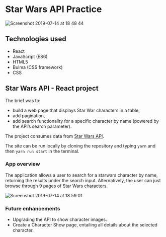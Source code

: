 # Star Wars API Practice

![Screenshot 2019-07-14 at 18 48 44](https://user-images.githubusercontent.com/47919053/61187325-10ca1700-a668-11e9-9112-e431daf0fe68.png)

## Technologies used
* React
* JavaScript (ES6)
* HTML5
* Bulma (CSS framework)
* CSS

## Star Wars API - React project

The brief was to:
* build a web page that displays Star War characters in a table,
* add pagination,
* add search functionality for a specific character by name (powered by the API’s search parameter).

The project consumes data from [Star Wars API](https://swapi.co/).

The site can be run locally by cloning the repository and typing ```yarn``` and then ```yarn run start``` in the terminal.

### App overview

The application allows a user to search for a starwars character by name, returning the results under the search input. Alternatively, the user can just browse through 9 pages of Star Wars characters. 

![Screenshot 2019-07-14 at 18 59 01](https://user-images.githubusercontent.com/47919053/61187486-84205880-a669-11e9-93e2-45ab1c577f95.png)

### Future enhancements
* Upgrading the API to show character images.
* Create a Character Show page, entailing all details about the selected character. 
